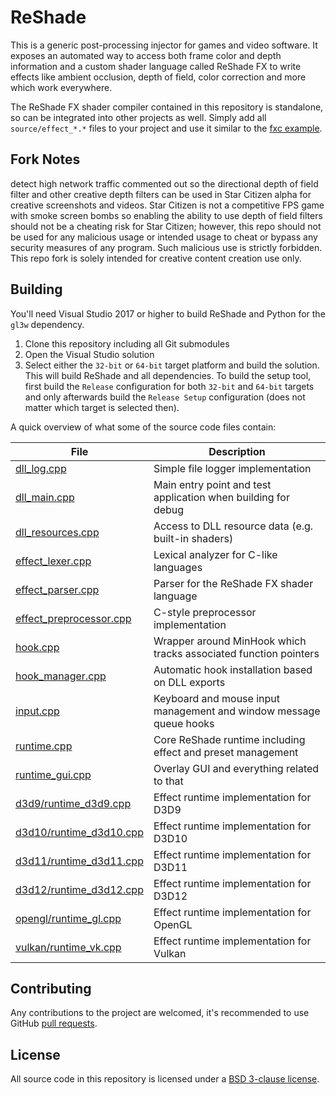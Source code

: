ReShade
=======

This is a generic post-processing injector for games and video software. It exposes an automated way to access both frame color and depth information and a custom shader language called ReShade FX to write effects like ambient occlusion, depth of field, color correction and more which work everywhere.

The ReShade FX shader compiler contained in this repository is standalone, so can be integrated into other projects as well. Simply add all `source/effect_*.*` files to your project and use it similar to the [fxc example](tools/fxc.cpp).

## Fork Notes
detect high network traffic commented out so the directional depth of field filter and other creative depth filters can be used in Star Citizen alpha for creative screenshots and videos. Star Citizen is not a competitive FPS game with smoke screen bombs so enabling the ability to use depth of field filters should not be a cheating risk for Star Citizen; however, this repo should not be used for any malicious usage or intended usage to cheat or bypass any security measures of any program. Such malicious use is strictly forbidden. This repo fork is solely intended for creative content creation use only.

## Building

You'll need Visual Studio 2017 or higher to build ReShade and Python for the `gl3w` dependency.

1. Clone this repository including all Git submodules
2. Open the Visual Studio solution
3. Select either the `32-bit` or `64-bit` target platform and build the solution.\
   This will build ReShade and all dependencies. To build the setup tool, first build the `Release` configuration for both `32-bit` and `64-bit` targets and only afterwards build the `Release Setup` configuration (does not matter which target is selected then).

A quick overview of what some of the source code files contain:

|File                                                      |Description                                                            |
|----------------------------------------------------------|-----------------------------------------------------------------------|
|[dll_log.cpp](source/dll_log.cpp)                         |Simple file logger implementation                                      |
|[dll_main.cpp](source/dll_main.cpp)                       |Main entry point and test application when building for debug          |
|[dll_resources.cpp](source/dll_resources.cpp)             |Access to DLL resource data (e.g. built-in shaders)                    |
|[effect_lexer.cpp](source/effect_lexer.cpp)               |Lexical analyzer for C-like languages                                  |
|[effect_parser.cpp](source/effect_parser.cpp)             |Parser for the ReShade FX shader language                              |
|[effect_preprocessor.cpp](source/effect_preprocessor.cpp) |C-style preprocessor implementation                                    |
|[hook.cpp](source/hook.cpp)                               |Wrapper around MinHook which tracks associated function pointers       |
|[hook_manager.cpp](source/hook_manager.cpp)               |Automatic hook installation based on DLL exports                       |
|[input.cpp](source/input.cpp)                             |Keyboard and mouse input management and window message queue hooks     |
|[runtime.cpp](source/runtime.cpp)                         |Core ReShade runtime including effect and preset management            |
|[runtime_gui.cpp](source/runtime_gui.cpp)                 |Overlay GUI and everything related to that                             |
|[d3d9/runtime_d3d9.cpp](source/d3d9/runtime_d3d9.cpp)     |Effect runtime implementation for D3D9                                 |
|[d3d10/runtime_d3d10.cpp](source/d3d10/runtime_d3d10.cpp) |Effect runtime implementation for D3D10                                |
|[d3d11/runtime_d3d11.cpp](source/d3d11/runtime_d3d11.cpp) |Effect runtime implementation for D3D11                                |
|[d3d12/runtime_d3d12.cpp](source/d3d12/runtime_d3d12.cpp) |Effect runtime implementation for D3D12                                |
|[opengl/runtime_gl.cpp](source/opengl/runtime_gl.cpp)     |Effect runtime implementation for OpenGL                               |
|[vulkan/runtime_vk.cpp](source/vulkan/runtime_vk.cpp)     |Effect runtime implementation for Vulkan                               |

## Contributing

Any contributions to the project are welcomed, it's recommended to use GitHub [pull requests](https://help.github.com/articles/using-pull-requests/).

## License

All source code in this repository is licensed under a [BSD 3-clause license](LICENSE.md).
